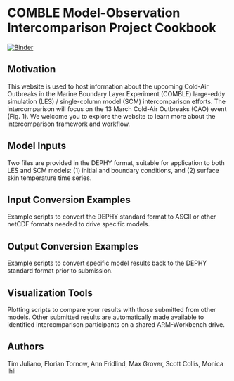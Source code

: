 # COMBLE Model-Observation Intercomparison Project Cookbook

[![Binder](http://binder.mypythia.org/badge_logo.svg)](http://binder.mypythia.org/v2/gh/ARM-Development/arm-cookbook-template/main?labpath=notebooks)

## Motivation

This website is used to host information about the upcoming Cold-Air Outbreaks in the Marine Boundary Layer Experiment (COMBLE) large-eddy simulation (LES) / single-column model (SCM) intercomparison efforts. The intercomparison will focus on the 13 March Cold-Air Outbreaks (CAO) event (Fig. 1). We welcome you to explore the website to learn more about the intercomparison framework and workflow.

## Model Inputs

Two files are provided in the DEPHY format, suitable for application to both LES and SCM models: (1) initial and boundary conditions, and (2) surface skin temperature time series.

## Input Conversion Examples

Example scripts to convert the DEPHY standard format to ASCII or other netCDF formats needed to drive specific models.

## Output Conversion Examples

Example scripts to convert specific model results back to the DEPHY standard format prior to submission.

## Visualization Tools

Plotting scripts to compare your results with those submitted from other models. Other submitted results are automatically made available to identified intercomparison participants on a shared ARM-Workbench drive.

## Authors

Tim Juliano, Florian Tornow, Ann Fridlind, Max Grover, Scott Collis, Monica Ihli
